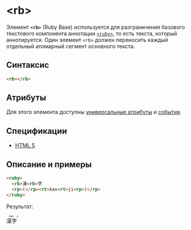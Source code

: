 # &lt;rb&gt;

Элемент **`<rb>`** (Ruby Base) используется для разграничения базового текстового компонента аннотации [`<ruby>`](/html/ruby/), то есть текста, который аннотируется. Один элемент `<rb>` должен переносить каждый отдельный атомарный сегмент основного текста.

## Синтаксис

```html
<rb></rb>
```

## Атрибуты

Для этого элемента доступны [универсальные атрибуты](/lib/uni-attr/) и [события](/lib/events/).

## Спецификации

- [HTML 5](https://www.w3.org/TR/html50/text-level-semantics.html#the-rb-element)

## Описание и примеры

<!-- prettier-ignore-start -->
```html
<ruby>
  <rb>漢<rb>字
  <rp>(</rp><rt>kan<rt>ji<rp>)</rp>
</ruby>
```
<!-- prettier-ignore-end -->

Результат:

<ruby><rb>漢<rb>字<rp>(</rp><rt>kan<rt>ji<rp>)</rp></ruby>
